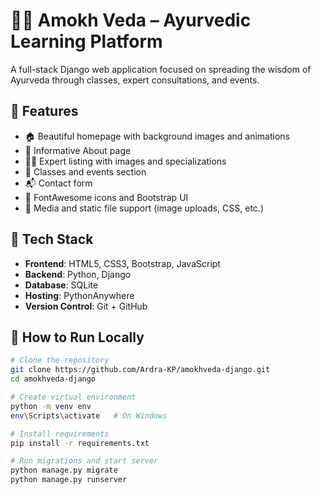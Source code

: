 # 🧘‍♀️ Amokh Veda – Ayurvedic Learning Platform

A full-stack Django web application focused on spreading the wisdom of Ayurveda through classes, expert consultations, and events.

## 🌿 Features

- 🏠 Beautiful homepage with background images and animations
- 📖 Informative About page
- 🧑‍⚕️ Expert listing with images and specializations
- 📅 Classes and events section
- 📬 Contact form
- 🎨 FontAwesome icons and Bootstrap UI
- 📁 Media and static file support (image uploads, CSS, etc.)

## 🔧 Tech Stack

- **Frontend**: HTML5, CSS3, Bootstrap, JavaScript
- **Backend**: Python, Django
- **Database**: SQLite
- **Hosting**: PythonAnywhere
- **Version Control**: Git + GitHub

## 🚀 How to Run Locally

```bash
# Clone the repository
git clone https://github.com/Ardra-KP/amokhveda-django.git
cd amokhveda-django

# Create virtual environment
python -m venv env
env\Scripts\activate   # On Windows

# Install requirements
pip install -r requirements.txt

# Run migrations and start server
python manage.py migrate
python manage.py runserver
